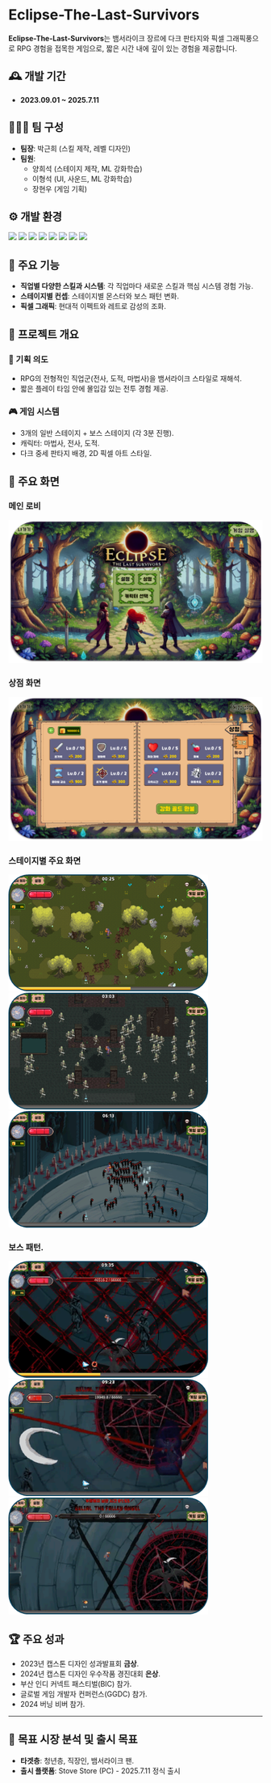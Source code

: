 # Eclipse-The-Last-Survivors

**Eclipse-The-Last-Survivors**는 뱀서라이크 장르에 다크 판타지와 픽셀 그래픽풍으로 RPG 경험을 접목한 게임으로, 짧은 시간 내에 깊이 있는 경험을 제공합니다.


## 🕰️ 개발 기간
- **2023.09.01 ~ 2025.7.11**

## 🧑‍🤝‍🧑 팀 구성
- **팀장**: 박근희 (스킬 제작, 레벨 디자인)
- **팀원**:
  - 양희석 (스테이지 제작, ML 강화학습)
  - 이형석 (UI, 사운드, ML 강화학습)
  - 장현우 (게임 기획)


## ⚙️ 개발 환경
<img src="https://img.shields.io/badge/Unity Editor v2023.1.15f-000000?style=for-the-badge&logo=unity&logoColor=white"> <img src="https://img.shields.io/badge/ML Agent V0.28.0-000000?style=for-the-badge&logo=unity&logoColor=white"> <img src="https://img.shields.io/badge/Unity Package MLAgents: V2.0.1-000000?style=for-the-badge&logo=unity&logoColor=white"> <img src="https://img.shields.io/badge/Python V3.7.9-3776AB?style=for-the-badge&logo=Python&logoColor=white"> <img src="https://img.shields.io/badge/Anaconda3 V5.1.0-44A833?style=for-the-badge&logo=Anaconda&logoColor=white"> <img src="https://img.shields.io/badge/TensorFlow V2.13.0-FF6F00?style=for-the-badge&logo=TensorFlow&logoColor=white"> <img src="https://img.shields.io/badge/PyTorch V1.10.2-EE4C2C?style=for-the-badge&logo=PyTorch&logoColor=white"> <img src="https://img.shields.io/badge/C%23-512BD4?style=for-the-badge&logo=csharp&logoColor=white">


## 🔧 주요 기능
- **직업별 다양한 스킬과 시스템**: 각 직업마다 새로운 스킬과 핵심 시스템 경험 가능.
- **스테이지별 컨셉**: 스테이지별 몬스터와 보스 패턴 변화.
- **픽셀 그래픽**: 현대적 이펙트와 레트로 감성의 조화.


## 🌟 프로젝트 개요

### 🎯 기획 의도
- RPG의 전형적인 직업군(전사, 도적, 마법사)을 뱀서라이크 스타일로 재해석.
- 짧은 플레이 타임 안에 몰입감 있는 전투 경험 제공.

### 🎮 게임 시스템
- 3개의 일반 스테이지 + 보스 스테이지 (각 3분 진행).
- 캐릭터: 마법사, 전사, 도적.
- 다크 중세 판타지 배경, 2D 픽셀 아트 스타일.


## 📸 주요 화면
### 메인 로비
![Main Lobby](https://raw.githubusercontent.com/geunhi/my-works/main/Images/Main_Lobby.png)

### 상점 화면
![Shop](https://raw.githubusercontent.com/geunhi/my-works/main/Images/Shop.png)

### 스테이지별 주요 화면
![Stage 1](https://raw.githubusercontent.com/geunhi/my-works/main/Images/Stage1.png)
![Stage 2](https://raw.githubusercontent.com/geunhi/my-works/main/Images/Stage2.png)
![Stage 3](https://raw.githubusercontent.com/geunhi/my-works/main/Images/Stage3.png)

### 보스 패턴.
![Boss 70% Gimmick](https://raw.githubusercontent.com/geunhi/my-works/main/Images/Boss_70%26_Gimmick.png)
![Boss 30% Gimmick](https://raw.githubusercontent.com/geunhi/my-works/main/Images/Boss_30%25_Gimmick.png)
![Boss Last Gimmick](https://raw.githubusercontent.com/geunhi/my-works/main/Images/Boss_Last_Gimmick.png)


## 🏆 주요 성과
- 2023년 캡스톤 디자인 성과발표회 **금상**.
- 2024년 캡스톤 디자인 우수작품 경진대회 **은상**.
- 부산 인디 커넥트 패스티벌(BIC) 참가.
- 글로벌 게임 개발자 컨퍼런스(GGDC) 참가.
- 2024 버닝 비버 참가.
---

## 🎯 목표 시장 분석 및 출시 목표
- **타겟층**: 청년층, 직장인, 뱀서라이크 팬.
- **출시 플랫폼**: Stove Store (PC) - 2025.7.11 정식 출시

